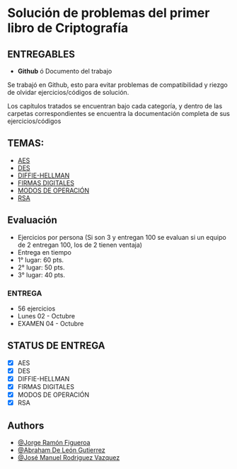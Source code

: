 # Solución de problemas del primer libro de Criptografía

## ENTREGABLES
* <strong>Github</strong> ó Documento del trabajo

Se trabajó en Github, esto para evitar problemas de compatibilidad y riezgo de olvidar ejercicios/códigos de solución.

Los capítulos tratados se encuentran bajo cada categoría, y dentro de las carpetas correspondientes se encuentra la documentación completa de sus ejercicios/códigos

## TEMAS:
* [AES](https://github.com/JorgeFigueroa-Iteso/Cripto-1/tree/main/AES)
* [DES](https://github.com/JorgeFigueroa-Iteso/Cripto-1/tree/main/DES)
* [DIFFIE-HELLMAN](https://github.com/JorgeFigueroa-Iteso/Cripto-1/tree/main/DIFFIE-HELLMAN)
* [FIRMAS DIGITALES](https://github.com/JorgeFigueroa-Iteso/Cripto-1/tree/main/FIRMAS-DIGITALES)
* [MODOS DE OPERACIÓN](https://github.com/JorgeFigueroa-Iteso/Cripto-1/tree/main/MODOS-DE-OPERACI%C3%93N)
* [RSA](https://github.com/JorgeFigueroa-Iteso/Cripto-1/tree/main/RSA)

## Evaluación
* Ejercicios por persona (Si son 3 y entregan 100 se evaluan si un equipo de 2 entregan 100, los de 2 tienen ventaja)
* Entrega en tiempo
* 1° lugar: 60 pts.
* 2° lugar: 50 pts.
* 3° lugar: 40 pts.

### ENTREGA
* 56 ejercicios
* Lunes 02 - Octubre
* EXAMEN 04 - Octubre

## STATUS DE ENTREGA
* [x] AES
* [x] DES
* [x] DIFFIE-HELLMAN
* [x] FIRMAS DIGITALES
* [x] MODOS DE OPERACIÓN
* [x] RSA

## Authors

- [@Jorge Ramón Figueroa](https://github.com/JorgeFigueroa-Iteso)
- [@Abraham De León Gutierrez](https://github.com/Hamibubu)
- [@José Manuel Rodriguez Vazquez](https://github.com/JoseVazquez101)
